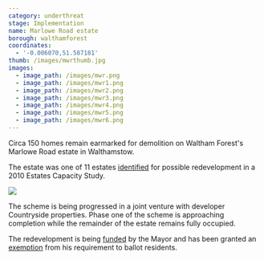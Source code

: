 ```yaml
---
category: underthreat
stage: Implementation
name: Marlowe Road estate
borough: walthamforest
coordinates:
  - '-0.006070,51.587181'
thumb: /images/mwrthumb.jpg
images:
  - image_path: /images/mwr.png
  - image_path: /images/mwr1.png
  - image_path: /images/mwr2.png
  - image_path: /images/mwr3.png
  - image_path: /images/mwr4.png
  - image_path: /images/mwr5.png
  - image_path: /images/mwr6.png
---
```

Circa 150 homes remain earmarked for demolition on Waltham Forest's Marlowe Road estate in Walthamstow.

The estate was one of 11 estates [identified](https://democracy.walthamforest.gov.uk/documents/s10654/4.2.%20LSP%20report%20-%20Estates%20Review.pdf) for possible redevelopment in a 2010 Estates Capacity Study.

<img src="/images/11estates.png" class="img-fluid rounded img-thumbnail">

The scheme is being progressed in a joint venture with developer Countryside properties. Phase one of the scheme is approaching completion while the remainder of the estate remains fully occupied.

The redevelopment is being [funded](/approved/funding) by the Mayor and has been granted an [exemption](/approved/ballotrequirements) from his requirement to ballot residents.
